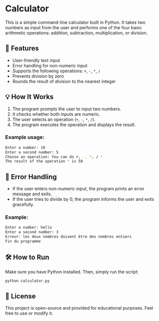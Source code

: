 # Calculator

This is a simple command-line calculator built in Python. It takes two numbers as input from the user and performs one of the four basic arithmetic operations: addition, subtraction, multiplication, or division.

## 📌 Features

- User-friendly text input
- Error handling for non-numeric input
- Supports the following operations: `+`, `-`, `*`, `/`
- Prevents division by zero
- Rounds the result of division to the nearest integer

## 💡 How It Works

1. The program prompts the user to input two numbers.
2. It checks whether both inputs are numeric.
3. The user selects an operation (`+`, `-`, `*`, `/`).
4. The program executes the operation and displays the result.

### Example usage:

```bash
Enter a number: 10
Enter a second number: 5
Choose an operation: You can do +, -, *, / *
The result of the operation * is 50
```

## 🚫 Error Handling

- If the user enters non-numeric input, the program prints an error message and exits.
- If the user tries to divide by 0, the program informs the user and exits gracefully.

### Example:

```bash
Enter a number: hello
Enter a second number: 3
Erreur: les deux nombres doivent être des nombres entiers
Fin du programme
```

## 🛠️ How to Run

Make sure you have Python installed. Then, simply run the script:

```bash
python calculator.py
```

## 📄 License

This project is open-source and provided for educational purposes. Feel free to use or modify it.
